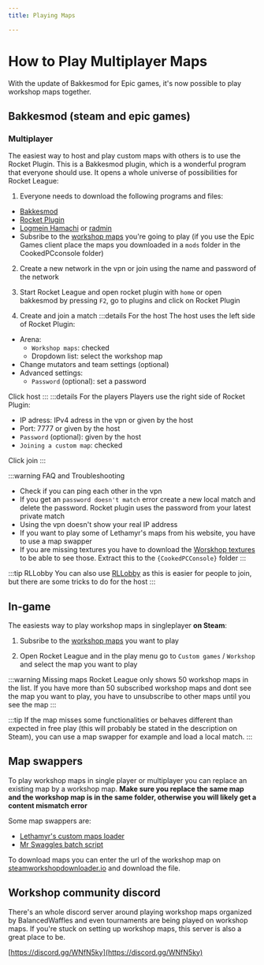 ```yaml
---
title: Playing Maps

---
```

# How to Play Multiplayer Maps

With the update of Bakkesmod for Epic games, it's now possible to play workshop maps together. 

## Bakkesmod (steam and epic games)

### Multiplayer

The easiest way to host and play custom maps with others is to use the Rocket Plugin. This is a Bakkesmod plugin, which is a wonderful program that everyone should use. It opens a whole universe of possibilities for Rocket League:

1. Everyone needs to download the following programs and files:

* [Bakkesmod](https://www.bakkesmod.com/)
* [Rocket Plugin](https://bakkesplugins.com/plugins/view/26)
* [Logmein Hamachi](https://vpn.net) or [radmin](http://www.radmin-vpn.com/)
* Subsribe to the [workshop maps](https://steamcommunity.com/workshop/browse/?appid=252950) you're going to play (if you use the Epic Games client place the maps you downloaded in a `mods` folder in the CookedPCconsole folder)

2. Create a new network in the vpn or join using the name and password of the network

3. Start Rocket League and open rocket plugin with `home` or open bakkesmod by pressing `F2`, go to plugins and click on Rocket Plugin

4. Create and join a match
:::details For the host 
The host uses the left side of Rocket Plugin:
- Arena: 
    - `Workshop maps`: checked
    - Dropdown list: select the workshop map
- Change mutators and team settings (optional)
- Advanced settings:
    - `Password` (optional): set a password 

Click host
:::
:::details For the players 
Players use the right side of Rocket Plugin:
- IP adress: IPv4 adress in the vpn or given by the host
- Port: 7777 or given by the host
- `Password` (optional): given by the host
- `Joining a custom map`: checked

Click join
:::

:::warning FAQ and Troubleshooting
- Check if you can ping each other in the vpn 
- If you get an `password doesn't match` error create a new local match and delete the password. Rocket plugin uses the password from your latest private match
- Using the vpn doesn't show your real IP address
- If you want to play some of Lethamyr's maps from his website, you have to use a map swapper
- If you are missing textures you have to download the [Worskhop textures](https://drive.google.com/drive/folders/1fvMMw0jGkkGr0fZpme9tWlwD3hC5LX0W) to be able to see those. Extract this to the `{CookedPCConsole}` folder
:::

:::tip RLLobby
You can also use [RLLobby](https://bakkesplugins.com/plugins/view/82) as this is easier for people to join, but there are some tricks to do for the host
:::

## In-game 

The easiests way to play workshop maps in singleplayer **on Steam**:

1. Subsribe to the [workshop maps](https://steamcommunity.com/workshop/browse/?appid=252950&browsesort=trend&section=readytouseitems) you want to play

2. Open Rocket League and in the play menu go to `Custom games` / `Workshop` and select the map you want to play

:::warning Missing maps
Rocket League only shows 50 workshop maps in the list. If you have more than 50 subscribed workshop maps and dont see the map you want to play, you have to unsubscribe to other maps until you see the map
:::

:::tip
If the map misses some functionalities or behaves different than expected in free play (this will probably be stated in the description on Steam), you can use a map swapper for example and load a local match.
:::

## Map swappers

To play workshop maps in single player or multiplayer you can replace an existing map by a workshop map. **Make sure you replace the same map and the workshop map is in the same folder, otherwise you will likely get a content mismatch error**  

Some map swappers are:
- [Lethamyr's custom maps loader](https://lethamyr.com/set-up-custom-maps)
- [Mr Swaggles batch script](../../essential/05_project_setup.html#batch-script-for-quickly-testing-maps-bsfqtm) 

To download maps you can enter the url of the workshop map on [steamworkshopdownloader.io](https://steamworkshopdownloader.io/) and download the file.

## Workshop community discord

There's an whole discord server around playing workshop maps organized by BalancedWaffles and even tournaments are being played on workshop maps. If you're stuck on setting up workshop maps, this server is also a great place to be.

[https://discord.gg/WNfN5ky](https://discord.gg/WNfN5ky)
